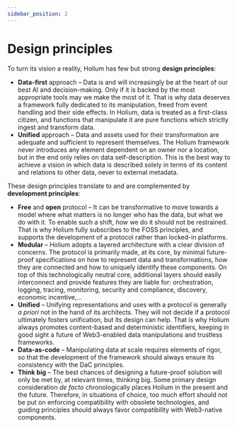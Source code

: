 ```yaml
---
sidebar_position: 2
---
```


# Design principles

To turn its vision a reality, Holium has few but strong **design principles**:

- **Data-first** approach – Data is and will increasingly be at the heart of our best AI and decision-making. Only if it
  is backed by the most appropriate tools may we make the most of it. That is why data deserves a framework fully
  dedicated to its manipulation, freed from event handling and their side effects. In Holium, data is treated as a
  first-class citizen, and functions that manipulate it are pure functions which strictly ingest and transform data.
- **Unified** approach – Data and assets used for their transformation are adequate and sufficient to represent
  themselves. The Holium framework never introduces any element dependent on an owner nor a location, but in the end
  only relies on data self-description. This is the best way to achieve a vision in which data is described solely in
  terms of its content and relations to other data, never to external metadata.

These design principles translate to and are complemented by **development principles**:

- **Free** and **open** protocol – It can be transformative to move towards a model where what matters is no longer who
  has the data, but what we do with it. To enable such a shift, *how* we do it should not be restrained. That is why
  Holium fully subscribes to the FOSS principles, and supports the development of a protocol rather than locked-in
  platforms.
- **Modular** – Holium adopts a layered architecture with a clear division of concerns. The protocol is primarily made,
  at its core, by minimal future-proof specifications on how to represent data and transformations, how they are
  connected and how to uniquely identify these components. On top of this technologically neutral core, additional
  layers should easily interconnect and provide features they are liable for: orchestration, logging, tracing,
  monitoring, security and compliance, discovery, economic incentive,…
- **Unified** – Unifying representations and uses with a protocol is generally *a priori* not in the hand of its
  architects. They will not decide if a protocol ultimately fosters unification, but its design can help. That is why
  Holium always promotes content-based and deterministic identifiers, keeping in good sight a future of Web3-enabled
  data manipulations and trustless frameworks.
- **Data-as-code** – Manipulating data at scale requires elements of rigor, so that the development of the framework
  should always ensure its consistency with the DaC principles.
- **Think big** – The best chances of designing a future-proof solution will only be met by, at relevant times, thinking
  big. Some primary design consideration *de facto* chronologically places Holium in the present and the future.
  Therefore, in situations of choice, too much effort should not be put on enforcing compatibility with obsolete
  technologies, and guiding principles should always favor compatibility with Web3-native components.